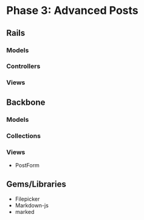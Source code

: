 # Phase 3: Advanced Posts

## Rails
### Models

### Controllers

### Views

## Backbone
### Models

### Collections

### Views
* PostForm

## Gems/Libraries
* Filepicker
* Markdown-js
* marked
